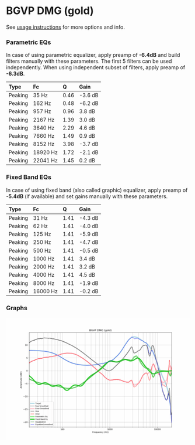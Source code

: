 # BGVP DMG (gold)
See [usage instructions](https://github.com/jaakkopasanen/AutoEq#usage) for more options and info.

### Parametric EQs
In case of using parametric equalizer, apply preamp of **-6.4dB** and build filters manually
with these parameters. The first 5 filters can be used independently.
When using independent subset of filters, apply preamp of **-6.3dB**.

| Type    | Fc       |    Q | Gain    |
|:--------|:---------|:-----|:--------|
| Peaking | 35 Hz    | 0.46 | -3.6 dB |
| Peaking | 162 Hz   | 0.48 | -6.2 dB |
| Peaking | 957 Hz   | 0.96 | 3.8 dB  |
| Peaking | 2167 Hz  | 1.39 | 3.0 dB  |
| Peaking | 3640 Hz  | 2.29 | 4.6 dB  |
| Peaking | 7660 Hz  | 1.49 | 0.9 dB  |
| Peaking | 8152 Hz  | 3.98 | -3.7 dB |
| Peaking | 18920 Hz | 1.72 | -2.1 dB |
| Peaking | 22041 Hz | 1.45 | 0.2 dB  |

### Fixed Band EQs
In case of using fixed band (also called graphic) equalizer, apply preamp of **-5.4dB**
(if available) and set gains manually with these parameters.

| Type    | Fc       |    Q | Gain    |
|:--------|:---------|:-----|:--------|
| Peaking | 31 Hz    | 1.41 | -4.3 dB |
| Peaking | 62 Hz    | 1.41 | -4.0 dB |
| Peaking | 125 Hz   | 1.41 | -5.9 dB |
| Peaking | 250 Hz   | 1.41 | -4.7 dB |
| Peaking | 500 Hz   | 1.41 | -0.5 dB |
| Peaking | 1000 Hz  | 1.41 | 3.4 dB  |
| Peaking | 2000 Hz  | 1.41 | 3.2 dB  |
| Peaking | 4000 Hz  | 1.41 | 4.5 dB  |
| Peaking | 8000 Hz  | 1.41 | -1.9 dB |
| Peaking | 16000 Hz | 1.41 | -0.2 dB |

### Graphs
![](./BGVP%20DMG%20(gold).png)
